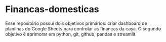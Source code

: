 # Financas-domesticas
Esse repositório possui dois objetivos primários: criar dashboard de planilhas do Google Sheets para controlar as finanças da casa. O segundo objetivo é aprimorar em python, git, github, pandas e streamlit.
